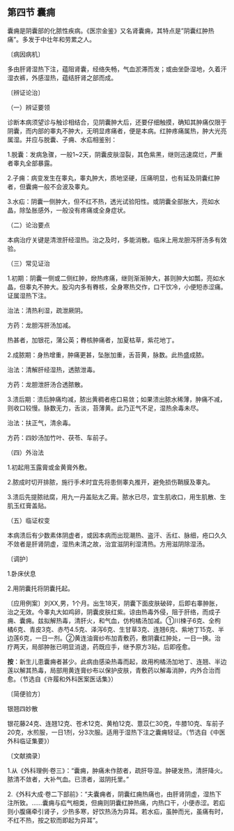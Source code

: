 ## 第四节 囊痈

囊痈是阴囊部的化脓性疾病。《医宗金鉴》又名肾囊痈，其特点是”阴囊红肿热痛”。多发于中壮年和劳累之人。

〔病因病机〕

多由肝肾湿热下注，蕴阻肾囊，经络失畅，气血淤滞而发；或由坐卧湿地，久着汗湿衣裤，外感湿热，蕴结肝肾之部而成。

〔辨证论治〕

（一）辨证要领

诊断本病须望诊与触诊相结合，见阴囊肿大后，还要仔细触摸，确知其肿痛仅限于阴囊，而内部的睾丸不肿大，无明显疼痛者，便是本病。红肿疼痛属热，肿大光亮属湿。并应与脱囊、子痈、水疝相鉴别：

1.脱囊：发病急骤，一般1~2天，阴囊皮肤湿裂，其色紫黑，继则迅速腐烂，严重者睾丸全部暴露。

2.子痈：病变发生在睾丸，睾丸肿大，质地坚硬，压痛明显，也有延及阴囊红肿者，但囊痈一般不会波及睾丸。

3.水疝：阴囊一侧肿大，但不红不热，透光试验阳性。或阴囊全部胀大，亮如水晶，除坠胀感外，一般没有疼痛或全身症状。

（二）论治要点

本病治疗关键是清泄肝经湿热。治之及时，多能消散。临床上用龙胆泻肝汤多有效验。

（三）常见证治

1.初期：阴囊一侧或二侧红肿，焮热疼痛，继则渐渐肿大，甚则肿大如瓢，亮如水晶，但睾丸不肿大。股沟内多有臖核，全身寒热交作，口干饮冷，小便短赤涩痛。证属湿热下注。

治法：清热利湿，疏泄厥阴。

方药：龙胆泻肝汤加减。

热甚者，加银花，蒲公英；臖核肿痛者，加夏枯草，紫花地丁。

2.成脓期：身热增重，肿痛更甚，坠胀加重，舌苔黄，脉数。此热盛成脓。

治法：清解肝经湿热，透脓泄毒。

方药：龙胆泄肝汤合透脓散。

3.溃后期：溃后肿痛均减，脓出黄稠者疮口易敛；如果溃出脓水稀薄，肿痛不减，则收口较慢。脉数无力，舌淡，苔薄黄。此乃正气不足，湿热余毒未尽。

治法：扶正气，清余毒。

方药：四妙汤加竹叶、茯苓、车前子。

（四）外治法

1.初起用玉露膏或金黄膏外敷。

2.脓成时切开排脓，施行手术时宜先将患侧睾丸推开，避免损伤鞘膜及睾丸。

3.溃后先提脓祛腐，用九一丹盖贴太乙膏。脓水已尽，宜生肌收口，用生肌散、生肌玉红膏盖贴。

（五）临证权变

本病溃后有少数素体阴虚者，或因本病而出现潮热、盗汗、舌红、脉细，疮口久久不敛者是肝肾阴虚，湿热未清之故，治宜滋阴利湿清热。方用滋阴除湿汤。

〔调护〕

1.卧床伏息

2.用阴囊托将阴囊托起。

〔应用例案〕刘XX,男，1个月。出生18天，阴囊下面皮肤破碎，后即右睾肿胀，治之无效。今睾丸大如鸡卵，阴囊皮肤红紫。谅由热毒外侵，阻于肝络，而成子痈、囊痈。兹拟解热毒，清肝火，和气血，仿枸橘汤加减。①川楝子6克、全枸橘6克、青皮3克、赤芍4.5克、泽泻6克、生甘草3克、连翘6克、紫地丁15克、半边莲6克，一日一剂。②黄连油膏纱布加青敷药，敷阴囊红肿处，一日一换。治疗两天，局部肿胀已明显消退，药既应手，继予原方3贴，后即痊愈。

**按**：新生儿患囊痈者甚少。此病由感染热毒而起，故用枸橘汤加地丁、连翘、半边莲以解其热毒，局部用黄连膏纱布以保护皮肤，青敷药以解毒消肿，内外合治而愈。（节选自《许履和外科医案医话集》）

〔简便验方〕

银翘四妙散

银花藤24克、连翘12克、苍术12克、黄柏12克、薏苡仁30克，牛膝10克、车前子20克，水煎服，一日1剂，分3次服。适用于湿热下注之囊痈轻证。（节选自《中医外科临证集要》）

〔文献摘录〕

1.从《外科理例·卷三》：“囊痈，肿痛未作脓者，疏肝导湿。肿硬发热，清肝降火。脓清不敛者，大补气血。已溃者，滋阴托里。”

2.《外科大成·卷二下部前》：“夫囊痈者，阴囊红痈热痛也，由肝肾阴虚，湿热下注所致。……囊痈与疝气相类，但痈则阴囊红肿热痛，内热口干，小便赤涩。若疝则小腹痛牵引肾子，少热多寒，好饮热汤为异耳。若水疝，虽肿而光，虽痛有时，不红不热，按之软而即起为异耳”。
